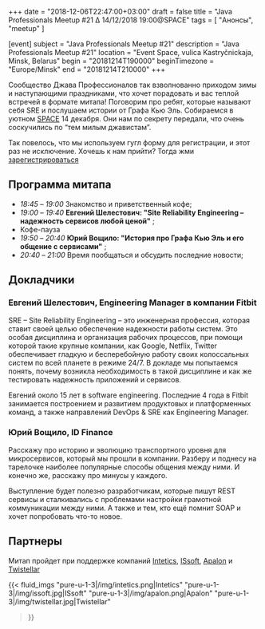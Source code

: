 +++
date = "2018-12-06T22:47:00+03:00"
draft = false
title = "Java Professionals Meetup #21 ∆ 14/12/2018 19:00@SPACE"
tags = [
    "Анонсы", "meetup"
]

[event]
subject = "Java Professionals Meetup #21"
description = "Java Professionals Meetup #21"
location = "Event Space, vulica Kastryčnickaja, Minsk, Belarus"
begin = "20181214T190000"
beginTimezone = "Europe/Minsk"
end = "20181214T210000"
+++

Сообщество Джава Профессионалов так взволнованно приходом зимы и наступающими праздниками, что хочет порадовать и вас теплой встречей в формате митапа! 
Поговорим про ребят, которые называют себя SRE и послушаем истории от Графа Кью Эль. 
Собираемся в уютном [SPACE](http://eventspace.by) 14 декабря. Они нам по секрету передали, что очень соскучились по “тем милым джавистам”.

Так повелось, что мы используем гугл форму для регистрации, и этот раз не исключение. Хочешь к нам прийти? Тогда жми [зарегистрироваться](https://bit.ly/jprof_reg_21)

<!--more-->

## Программа митапа
* _18:45_ – _19:00_ Знакомство и приветственный кофе;
* _19:00_ – _19:40_ **Евгений Шелестович: "Site Reliability Engineering – надежность сервисов любой ценой"** ;
* Кофе-пауза
* _19:50_ – _20:40_ **Юрий Вощило: "История про Графа Кью Эль и его общение с сервисами"** ;
* _20:40_ – _21:00_ Время пообщаться и обсудить последние новости;

## Докладчики

### Евгений Шелестович, Engineering Manager в компании Fitbit

SRE – Site Reliability Engineering – это инженерная профессия, которая ставит своей целью обеспечение надежности работы систем. Это особая дисциплина и организация рабочих процессов, при помощи которой такие крупные компании, как Google, Netflix, Twitter обеспечивает гладкую и бесперебойную работу своих колоссальных систем по всей планете в режиме 24/7. 
В докладе мы попытаемся понять, почему возникла необходимость в такой дисциплине и как же тестировать надежность приложений и сервисов. 

Евгений около 15 лет в software engineering. Последние 4 года в Fitbit занимается построением и развитием продуктовых и платформенных команд, а также направлений DevOps & SRE как Engineering Manager. 

### Юрий Вощило, ID Finance

Расскажу про историю и эволюцию транспортного уровня для микросервисов, который мы прошли в компании. Разберу и поднесу на тарелочке наиболее популярные способы общения между ними. И конечно же, расскажу про минусы у каждого.

Выступление будет полезно разработчикам, которые пишут REST сервисы и сталкивались с проблемами настройки грамотной коммуникации между ними. А также и тем, кто ещё помнит SOAP и хочет попробовать что-то новое.

## Партнеры

Митап пройдет при поддержке компаний [Intetics](http://intetics.com), [ISsoft](http://www.issoft.by), [Apalon](https://www.apalon.com/) и [Twistellar](http://twistellar.com/)

{{< fluid_imgs
  "pure-u-1-3|/img/intetics.png|Intetics"
  "pure-u-1-3|/img/issoft.jpg|ISsoft"
  "pure-u-1-3|/img/apalon.png|Apalon"
  "pure-u-1-3|/img/twistellar.jpg|Twistellar"
>}}
